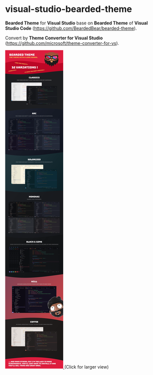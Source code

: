 # visual-studio-bearded-theme

**Bearded Theme** for **Visual Studio** base on **Bearded Theme** of **Visual Studio Code** (https://github.com/BeardedBear/bearded-theme).

Convert by **Theme Converter for Visual Studio** (https://github.com/microsoft/theme-converter-for-vs).

<a href="https://raw.githubusercontent.com/daomtthuan/visual-studio-bearded-theme/main/Resources/Preview.png" target="_BLANK">
    <img alt="Preview" src="https://raw.githubusercontent.com/daomtthuan/visual-studio-bearded-theme/main/Resources/Preview.png">
</a>
(Click for larger view)
